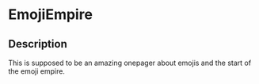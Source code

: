 # EmojiEmpire

## Description

This is supposed to be an amazing onepager about emojis and the start of the emoji empire. 

